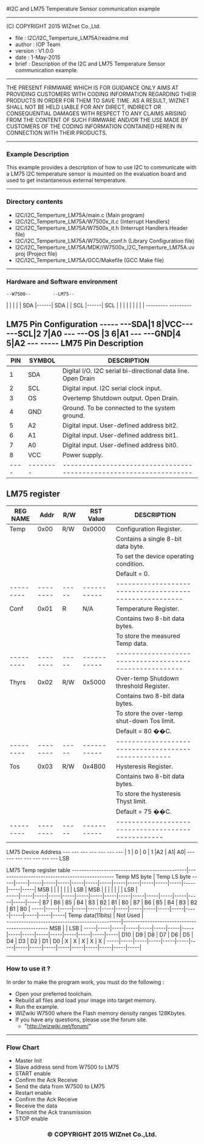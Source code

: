 #I2C and LM75 Temperature Sensor communication example
******************************************************************************
(C) COPYRIGHT 2015 WIZnet Co.,Ltd.

  * file    : I2C/I2C_Temperture_LM75A/readme.md 
  * author  : IOP Team
  * version : V1.0.0
  * date    : 1-May-2015
  * brief   :  Description of the I2C and LM75 Temperature Sensor communication example.
******************************************************************************
THE PRESENT FIRMWARE WHICH IS FOR GUIDANCE ONLY AIMS AT PROVIDING CUSTOMERS WITH CODING INFORMATION REGARDING THEIR PRODUCTS IN ORDER FOR THEM TO SAVE TIME. AS A RESULT, WIZNET SHALL NOT BE HELD LIABLE FOR ANY DIRECT, INDIRECT OR CONSEQUENTIAL DAMAGES WITH RESPECT TO ANY CLAIMS ARISING FROM THE CONTENT OF SUCH FIRMWARE AND/OR THE USE MADE BY CUSTOMERS OF THE CODING INFORMATION CONTAINED HEREIN IN CONNECTION WITH THEIR PRODUCTS.
******************************************************************************

### Example Description

This example provides a description of how to use I2C to communicate with a
LM75 I2C temperature sensor is mounted on the evaluation board and used to get
instantaneous external temperature.

______________________________________________________________________________
### Directory contents

  - I2C/I2C_Temperture_LM75A/main.c                            					(Main program)
  - I2C/I2C_Temperture_LM75A/W7500x_it.c                       					(Interrupt Handlers)
  - I2C/I2C_Temperture_LM75A/W7500x_it.h                     				  	(Interrupt Handlers Header file)
  - I2C/I2C_Temperture_LM75A/W7500x_conf.h                     					(Library Configuration file)
  - I2C/I2C_Temperture_LM75A/MDK//W7500x_I2C_Temperture_LM75A.uvproj         	(Project file)
  - I2C/I2C_Temperture_LM75A/GCC/Makefile                      					(GCC Make file)
______________________________________________________________________________

### Hardware and Software environment 

    --W7500--        --LM75--
   |         |      |        |
   |     SDA |------| SDA    |
   |     SCL |------| SCL    |
   |         |      |        |
   |         |      |        |
    ---------       ---------



LM75 Pin Configuration
       -----
---SDA|1   8|VCC---
---SCL|2   7|A0 ---
---OS |3   6|A1 ---
---GND|4   5|A2 ---
       -----
LM75 Pin Description
-------------------------------------------------------------------------------
PIN | SYMBOL | DESCRIPTION
----|--------|------------------------------------------------------------------
 1  | SDA    | Digital I/O. I2C serial bi-directional data line. Open Drain
 2  | SCL    | Digital input. I2C serial clock input.
 3  | OS     | Overtemp Shutdown output. Open Drain.
 4  | GND    | Ground. To be connected to the system ground.
 5  | A2     | Digital input. User-defined address bit2.
 6  | A1     | Digital input. User-defined address bit1.
 7  | A0     | Digital input. User-defined address bit0.
 8  | VCC    | Power supply.
----|--------|------------------------------------------------------------------

LM75 register 
------------------------------------------------------------------------------------------
REG NAME | Addr   | R/W | RST Value |DESCRIPTION
---------|--------|-----|-----------|--------------------------------------------------
Temp     | 0x00   | R/W |   0x0000  |   Configuration Register.
         |        |     |           |   Contains a single 8-bit data byte. 
         |        |     |           |   To set the device operating condition.
         |        |     |           |   Default = 0.
---------|--------|-----|-----------|-------------------------------------------------------
Conf     | 0x01   | R   |    N/A    |   Temperature Register.
         |        |     |           |   Contains two 8-bit data bytes. 
         |        |     |           |   To store the measured Temp data.
---------|--------|-----|-----------|-------------------------------------------------------
Thyrs    | 0x02   | R/W |   0x5000  |   Over-temp Shutdown threshold Register.
         |        |     |           |   Contains two 8-bit data bytes. 
         |        |     |           |   To store the over-temp shut-down Tos limit.
         |        |     |           |   Default = 80 ��C.
---------|--------|-----|-----------|----------------------------------------------------
Tos      | 0x03   | R/W |   0x4B00  |   Hysteresis Register.
         |        |     |           |   Contains two 8-bit data bytes. 
         |        |     |           |   To store the hysteresis Thyst limit.
         |        |     |           |   Default = 75 ��C.
---------|--------|-----|-----------|--------------------------------------------------

LM75 Device Address
         --- --- --- --- --- --- --- 
        | 1 | 0 | 0 | 1 |A2 | A1| A0|
         --- --- --- --- --- --- --- 
                                  LSB

LM75 Temp register table
-----------------------------------------------|-----------------------------------------------
              Temp MS byte                     |                    Temp LS byte
-----|-----|-----|-----|-----|-----|-----|-----|-----|-----|-----|-----|-----|-----|-----|-----|
 MSB |     |     |     |     |     |     | LSB | MSB |     |     |     |     |     |     | LSB |            
-----|-----|-----|-----|-----|-----|-----|-----|-----|-----|-----|-----|-----|-----|-----|-----|
  B7 |  B6 |  B5 |  B4 |  B3 |  B2 |  B1 |  B0 |  B7 |  B6 |  B5 |  B4 |  B3 |  B2 |  B1 |  B0 |
-----|-----|-----|-----|-----|-----|-----|-----|-----|-----|-----|-----|-----|-----|-----|-----|
                         Temp data(11bits)                       |        Not  Used            |            
-----------------------------------------------|----------------------------------------------- 
 MSB |                                                     | LSB |
-----|-----|-----|-----|-----|-----|-----|-----|-----|-----|-----|-----|-----|-----|-----|-----|
 D10 |  D9 |  D8 |  D7 |  D6 |  D5 |  D4 |  D3 |  D2 |  D1 |  D0 |  X  |  X  |  X  |  X  |  X  |
-----|-----|-----|-----|-----|-----|-----|-----|-----|-----|-----|-----|-----|-----|-----|-----|


______________________________________________________________________________

### How to use it ? 
In order to make the program work, you must do the following :

 - Open your preferred toolchain.
 - Rebuild all files and load your image into target memory.
 - Run the example.
 - WIZwiki W7500 where the Flash memory density ranges 128Kbytes.
 - If you have any questions, please use the forum site.
   - "http://wizwiki.net/forum/"
______________________________________________________________________________

### Flow Chart
 - Master Init
 - Slave address send from W7500 to LM75
 - START enable
 - Confirm the Ack Receive
 - Send the data from W7500 to LM75
 - Restart enable
 - Confirm the Ack Receive
 - Receive the data
 - Transmit the Ack transmission
 - STOP enable


<h3><center>&copy; COPYRIGHT 2015 WIZnet Co.,Ltd.</center></h3>